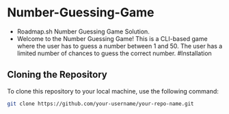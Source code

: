 ﻿# Number-Guessing-Game
- Roadmap.sh Number Guessing Game Solution.
- Welcome to the Number Guessing Game! This is a CLI-based game where the user has to guess a number between 1 and 50. The user has a limited number of chances to guess the correct number.
#Installation
## Cloning the Repository

To clone this repository to your local machine, use the following command:

```bash
git clone https://github.com/your-username/your-repo-name.git
